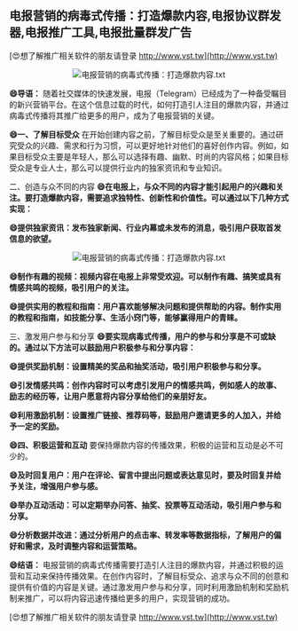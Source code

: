 ## **电报营销的病毒式传播：打造爆款内容,电报协议群发器,电报推广工具,电报批量群发广告**

[😍想了解推广相关软件的朋友请登录 http://www.vst.tw](http://www.vst.tw)

 <center><img src="https://vst.tw/MP4/tuiguang/png/5.png" alt="电报营销的病毒式传播：打造爆款内容.txt"></center>

**😄导语：**
随着社交媒体的快速发展，电报（Telegram）已经成为了一种备受瞩目的新兴营销平台。在这个信息过载的时代，如何打造引人注目的爆款内容，并通过病毒式传播将其推广给更多的用户，成为了电报营销的关键。

**😄一、了解目标受众**
在开始创建内容之前，了解目标受众是至关重要的。通过研究受众的兴趣、需求和行为习惯，可以更好地针对他们的喜好创作内容。例如，如果目标受众主要是年轻人，那么可以选择有趣、幽默、时尚的内容风格；如果目标受众是专业人士，那么可以提供行业内的独家资讯和专业知识。

二、创造与众不同的内容
**😄在电报上，与众不同的内容才能引起用户的兴趣和关注。要打造爆款内容，需要追求独特性、创新性和价值性。可以通过以下几种方式实现：**

**😄提供独家资讯：发布独家新闻、行业内幕或未发布的消息，吸引用户获取首发信息的欲望。**

 <center><img src="https://vst.tw/MP4/tuiguang/png/3.png" alt="电报营销的病毒式传播：打造爆款内容.txt"></center>

**😄制作有趣的视频：视频内容在电报上非常受欢迎。可以制作有趣、搞笑或具有情感共鸣的视频，吸引用户的关注。**

**😄提供实用的教程和指南：用户喜欢能够解决问题和提供帮助的内容。制作实用的教程和指南，如技能分享、生活小窍门等，能够赢得用户的青睐。**

三、激发用户参与和分享
**😄要实现病毒式传播，用户的参与和分享是不可或缺的。通过以下方法可以鼓励用户积极参与和分享内容：**

**😄提供奖励机制：设置精美的奖品和抽奖活动，吸引用户积极参与和分享。**

**😄引发情感共鸣：创作内容时可以考虑引发用户的情感共鸣，例如感人的故事、励志的经历等，让用户愿意将内容分享给他们的亲朋好友。**

**😄利用激励机制：设置推广链接、推荐码等，鼓励用户邀请更多的人加入，并给予一定的奖励。**

**😄四、积极运营和互动**
要保持爆款内容的传播效果，积极的运营和互动是必不可少的。

**😄及时回复用户：用户在评论、留言中提出问题或表达意见时，要及时回复并给予关注，增强用户参与感。**

**😄举办互动活动：可以定期举办问答、抽奖、投票等互动活动，吸引用户参与和分享。**

**😄分析数据并改进：通过分析用户的点击率、转发率等数据指标，了解用户的偏好和需求，及时调整内容和运营策略。**

**😄结语：**
电报营销的病毒式传播需要打造引人注目的爆款内容，并通过积极的运营和互动来保持传播效果。在创作内容时，了解目标受众、追求与众不同的创意和提供有价值的内容是关键。通过激发用户参与和分享，同时利用激励机制和奖励机制来推广，可以将内容迅速传播给更多的用户，实现营销的成功。

[😍想了解推广相关软件的朋友请登录 http://www.vst.tw](http://www.vst.tw)



